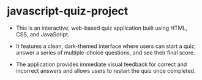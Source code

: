 # javascript-quiz-project

- This is an interactive, web-based quiz application built using HTML, CSS, and JavaScript.

- It features a clean, dark-themed interface where users can start a quiz, answer a series of multiple-choice questions, and see their final score.

- The application provides immediate visual feedback for correct and incorrect answers and allows users to restart the quiz once completed.
